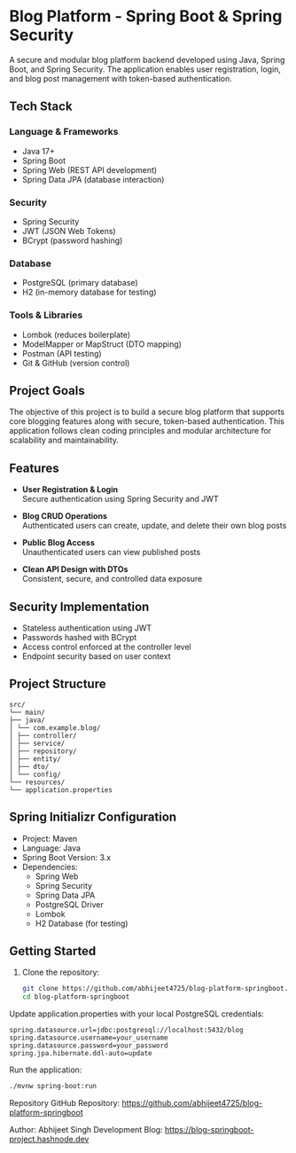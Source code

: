 # Blog Platform - Spring Boot & Spring Security

A secure and modular blog platform backend developed using Java, Spring Boot, and Spring Security. The application enables user registration, login, and blog post management with token-based authentication.

## Tech Stack

### Language & Frameworks
- Java 17+
- Spring Boot
- Spring Web (REST API development)
- Spring Data JPA (database interaction)

### Security
- Spring Security
- JWT (JSON Web Tokens)
- BCrypt (password hashing)

### Database
- PostgreSQL (primary database)
- H2 (in-memory database for testing)

### Tools & Libraries
- Lombok (reduces boilerplate)
- ModelMapper or MapStruct (DTO mapping)
- Postman (API testing)
- Git & GitHub (version control)

## Project Goals

The objective of this project is to build a secure blog platform that supports core blogging features along with secure, token-based authentication. This application follows clean coding principles and modular architecture for scalability and maintainability.

## Features

- **User Registration & Login**  
  Secure authentication using Spring Security and JWT

- **Blog CRUD Operations**  
  Authenticated users can create, update, and delete their own blog posts

- **Public Blog Access**  
  Unauthenticated users can view published posts

- **Clean API Design with DTOs**  
  Consistent, secure, and controlled data exposure

## Security Implementation

- Stateless authentication using JWT
- Passwords hashed with BCrypt
- Access control enforced at the controller level
- Endpoint security based on user context

## Project Structure
```text
src/
└── main/
├── java/
│ └── com.example.blog/
│ ├── controller/
│ ├── service/
│ ├── repository/
│ ├── entity/
│ ├── dto/
│ └── config/
└── resources/
└── application.properties
```
## Spring Initializr Configuration

- Project: Maven
- Language: Java
- Spring Boot Version: 3.x
- Dependencies:
  - Spring Web
  - Spring Security
  - Spring Data JPA
  - PostgreSQL Driver
  - Lombok
  - H2 Database (for testing)

## Getting Started

1. Clone the repository:
   ```bash
   git clone https://github.com/abhijeet4725/blog-platform-springboot.git
   cd blog-platform-springboot
   ```

Update application.properties with your local PostgreSQL credentials:
```properties
spring.datasource.url=jdbc:postgresql://localhost:5432/blog
spring.datasource.username=your_username
spring.datasource.password=your_password
spring.jpa.hibernate.ddl-auto=update
```

Run the application:
```bash
./mvnw spring-boot:run
```
Repository
GitHub Repository: https://github.com/abhijeet4725/blog-platform-springboot

Author:
Abhijeet Singh
Development Blog: https://blog-springboot-project.hashnode.dev
